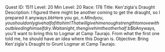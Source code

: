 Quest ID: 1511
Level: 20
Min Level: 20
Race: 178
Title: Ken'zigla's Draught
Description: I figured there might be another coming to get the draught, so I prepared it anyways.$b$bHere you go, $n. Mind you, you should only give half of it to him! That will give him enough strength to move without bleeding himself dry. Wait a night, then give him the other half.$b$bAnyways, you'll want to bring this to Logmar at Camp Taurajo. From what the first one told me, he should have an idea where this Dogran is.
Objective: Bring Ken'zigla's Draught to Grunt Logmar at Camp Taurajo.
